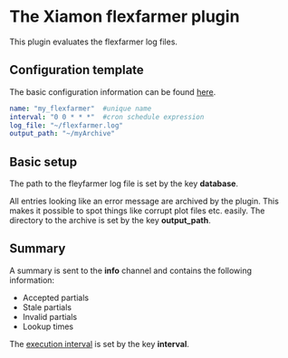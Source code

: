 # The Xiamon flexfarmer plugin

This plugin evaluates the flexfarmer log files. 

## **Configuration template**

The basic configuration information can be found [here](../config_basics.md).

```yaml
name: "my_flexfarmer"  #unique name
interval: "0 0 * * *"  #cron schedule expression
log_file: "~/flexfarmer.log"
output_path: "~/myArchive"
```

## **Basic setup**

The path to the fleyfarmer log file is set by the key **database**.

All entries looking like an error message are archived by the plugin. This makes it possible to spot things like corrupt plot files etc. easily. The directory to the archive is set by the key **output_path**.

## **Summary**

A summary is sent to the **info** channel and contains the following information:

- Accepted partials
- Stale partials
- Invalid partials
- Lookup times

The [execution interval](../config_basics.md) is set by the key **interval**.
